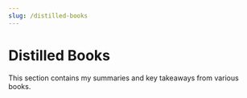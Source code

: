 ```yaml
---
slug: /distilled-books
---
```


# Distilled Books

This section contains my summaries and key takeaways from various books.
